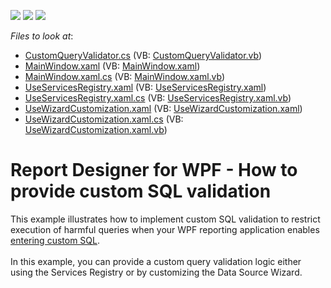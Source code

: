 <!-- default badges list -->
![](https://img.shields.io/endpoint?url=https://codecentral.devexpress.com/api/v1/VersionRange/128604513/21.1.5%2B)
[![](https://img.shields.io/badge/Open_in_DevExpress_Support_Center-FF7200?style=flat-square&logo=DevExpress&logoColor=white)](https://supportcenter.devexpress.com/ticket/details/T564363)
[![](https://img.shields.io/badge/📖_How_to_use_DevExpress_Examples-e9f6fc?style=flat-square)](https://docs.devexpress.com/GeneralInformation/403183)
<!-- default badges end -->
<!-- default file list -->
*Files to look at*:

* [CustomQueryValidator.cs](./CS/ValidateCustomSql/CustomQueryValidator.cs) (VB: [CustomQueryValidator.vb](./VB/ValidateCustomSql/CustomQueryValidator.vb))
* [MainWindow.xaml](./CS/ValidateCustomSql/MainWindow.xaml) (VB: [MainWindow.xaml](./VB/ValidateCustomSql/MainWindow.xaml))
* [MainWindow.xaml.cs](./CS/ValidateCustomSql/MainWindow.xaml.cs) (VB: [MainWindow.xaml.vb](./VB/ValidateCustomSql/MainWindow.xaml.vb))
* [UseServicesRegistry.xaml](./CS/ValidateCustomSql/UseServicesRegistry.xaml) (VB: [UseServicesRegistry.xaml](./VB/ValidateCustomSql/UseServicesRegistry.xaml))
* [UseServicesRegistry.xaml.cs](./CS/ValidateCustomSql/UseServicesRegistry.xaml.cs) (VB: [UseServicesRegistry.xaml.vb](./VB/ValidateCustomSql/UseServicesRegistry.xaml.vb))
* [UseWizardCustomization.xaml](./CS/ValidateCustomSql/UseWizardCustomization.xaml) (VB: [UseWizardCustomization.xaml](./VB/ValidateCustomSql/UseWizardCustomization.xaml))
* [UseWizardCustomization.xaml.cs](./CS/ValidateCustomSql/UseWizardCustomization.xaml.cs) (VB: [UseWizardCustomization.xaml.vb](./VB/ValidateCustomSql/UseWizardCustomization.xaml.vb))
<!-- default file list end -->
# Report Designer for WPF - How to provide custom SQL validation


This example illustrates how to implement custom SQL validation to restrict execution of harmful queries when your WPF reporting application enables <a href="https://www.devexpress.com/example=T504221">entering custom SQL</a>.<br><br>In this example, you can provide a custom query validation logic either using the Services Registry or by customizing the Data Source Wizard.

<br/>


